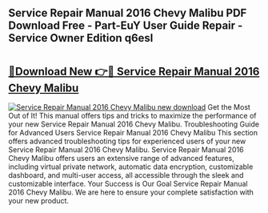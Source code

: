## Service Repair Manual 2016 Chevy Malibu PDF Download Free - Part-EuY User Guide Repair - Service Owner Edition q6esl

# <h2><a href="http://bc62291.oget.top/?id=Service+Repair+Manual+2016+Chevy+Malibu">🔗Download New 👉🔴 Service Repair Manual 2016 Chevy Malibu</a></h2>

[![Service Repair Manual 2016 Chevy Malibu new download](https://i.imgur.com/5g1atiW.png)](http://bc62291.oget.top/?id=Service+Repair+Manual+2016+Chevy+Malibu)
Get the Most Out of It! This manual offers tips and tricks to maximize the performance of your new Service Repair Manual 2016 Chevy Malibu. Troubleshooting Guide for Advanced Users Service Repair Manual 2016 Chevy Malibu This section offers advanced troubleshooting tips for experienced users of your new Service Repair Manual 2016 Chevy Malibu. Service Repair Manual 2016 Chevy Malibu offers users an extensive range of advanced features, including virtual private network, automatic data encryption, customizable dashboard, and multi-user access, all accessible through the sleek and customizable interface. Your Success is Our Goal Service Repair Manual 2016 Chevy Malibu. We are here to ensure your complete satisfaction with your new product.
